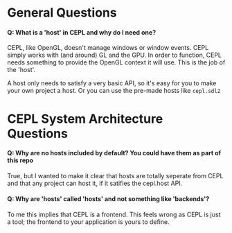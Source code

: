 # General Questions

#### Q: What is a 'host' in CEPL and why do I need one?

CEPL, like OpenGL, doesn't manage windows or window events.  CEPL simply works with (and around) GL and the GPU.  In order to function, CEPL needs something to provide the OpenGL context it will use. This is the job of the 'host'.

A host only needs to satisfy a very basic API, so it's easy for you to make your own project a host. Or you can use the pre-made hosts like `cepl.sdl2`

# CEPL System Architecture Questions

#### Q: Why are no hosts included by default? You could have them as part of this repo

True, but I wanted to make it clear that hosts are totally seperate from CEPL and that any project can host it, if it satifies the cepl.host API.


#### Q: Why are 'hosts' called 'hosts' and not something like 'backends'?

To me this implies that CEPL is a frontend.  This feels wrong as CEPL is just a tool; the frontend to your application is yours to define.

